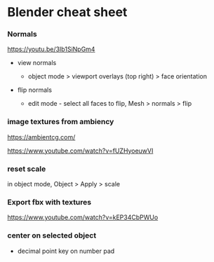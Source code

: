 # Blender cheat sheet

### Normals

https://youtu.be/3Ib1SiNpGm4

- view normals
	+ object mode > viewport overlays (top right) > face orientation
	
- flip normals
	+ edit mode - select all faces to flip,  Mesh > normals > flip
	
### image textures from ambiency

https://ambientcg.com/

https://www.youtube.com/watch?v=fUZHyoeuwVI

### reset scale

in object mode, Object > Apply > scale

### Export fbx with textures

https://www.youtube.com/watch?v=kEP34CbPWUo

### center on selected object

- decimal point key on number pad